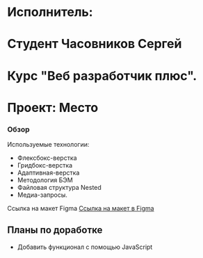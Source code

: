 # Исполнитель:
# Студент Часовников Сергей
# Курс "Веб разработчик плюс".

# Проект: Место

### Обзор

Используемые технологии:

* Флексбокс-верстка
* Гридбокс-верстка
* Адаптивная-верстка
* Методология БЭМ
* Файловая структура Nested
* Медиа-запросы.

Ссылка на макет Figma [Ссылка на макет в Figma](https://www.figma.com/file/2cn9N9jSkmxD84oJik7xL7/JavaScript.-Sprint-4?node-id=0%3A1)

## Планы по доработке

* Добавить функционал с помощью JavaScript